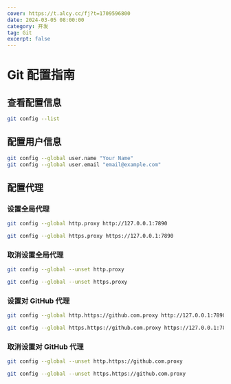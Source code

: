 ```yaml
---
cover: https://t.alcy.cc/fj?t=1709596800
date: 2024-03-05 08:00:00
category: 开发
tag: Git
excerpt: false
---
```


# Git 配置指南

## 查看配置信息

```sh
git config --list
```

## 配置用户信息

```sh
git config --global user.name "Your Name"
git config --global user.email "email@example.com"
```

## 配置代理

### 设置全局代理

```sh
git config --global http.proxy http://127.0.0.1:7890
```

```sh
git config --global https.proxy https://127.0.0.1:7890
```

### 取消设置全局代理

```sh
git config --global --unset http.proxy
```

```sh
git config --global --unset https.proxy
```

### 设置对 GitHub 代理

```sh
git config --global http.https://github.com.proxy http://127.0.0.1:7890
```

```sh
git config --global https.https://github.com.proxy https://127.0.0.1:7890
```

### 取消设置对 GitHub 代理

```sh
git config --global --unset http.https://github.com.proxy
```

```sh
git config --global --unset https.https://github.com.proxy
```

